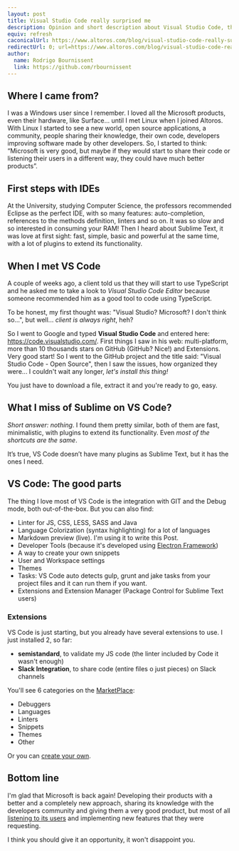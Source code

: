 ```yaml
---
layout: post
title: Visual Studio Code really surprised me
description: Opinion and short description about Visual Studio Code, the new open-source IDE developed by Microsoft
equiv: refresh
caconicalUrl: https://www.altoros.com/blog/visual-studio-code-really-surprised-me/
redirectUrl: 0; url=https://www.altoros.com/blog/visual-studio-code-really-surprised-me/
author:
  name: Rodrigo Bournissent
  link: https://github.com/rbournissent
---
```

## Where I came from?
I was a Windows user since I remember. I loved all the Microsoft products, even their  hardware, like Surface... until I met Linux when I joined Altoros. With Linux I started to see a new world, open source applications, a community, people sharing their knowledge, their own code, developers improving software made by other developers. So, I started to think: “Microsoft is very good, but maybe if they would start to share their code or listening their users in a different way, they could have much better products”.

## First steps with IDEs
At the University, studying Computer Science, the professors recommended Eclipse as the perfect IDE, with so many features: auto-completion, references to the methods definition, linters and so on. It was so slow and so interested in consuming your RAM! Then I heard about Sublime Text, it was love at first sight: fast, simple, basic and powerful at the same time, with a lot of plugins to extend its functionality.

## When I met VS Code
A couple of weeks ago, a client told us that they will start to use TypeScript and he asked me to take a look to *Visual Studio Code Editor* because someone recommended him as a good tool to code using TypeScript.

To be honest, my first thought was: "Visual Studio? Microsoft? I don't think so...", but well... *client is always right*, heh?

So I went to Google and typed **Visual Studio Code** and entered here: https://code.visualstudio.com/. First things I saw in his web: multi-platform, more than 10 thousands stars on GitHub (GitHub? Nice!) and Extensions. Very good start! So I went to the GitHub project and the title said: "Visual Studio Code - Open Source", then I saw the issues, how organized they were... I couldn't wait any longer, *let's install this thing!*

You just have to download a file, extract it and you're ready to go, easy.

## What I miss of Sublime on VS Code?

*Short answer: nothing*. I found them pretty similar, both of them are fast, minimalistic, with plugins to extend its functionality. Even *most of the shortcuts are the same*.

It’s true, VS Code doesn’t have many plugins as Sublime Text, but it has the ones I need.

## VS Code: The good parts

The thing I love most of VS Code is the integration with GIT and the Debug mode, both out-of-the-box. But you can also find:

- Linter for JS, CSS, LESS, SASS and Java
- Language Colorization (syntax highlighting) for a lot of languages
- Markdown preview (live). I'm using it to write this Post.
- Developer Tools (because it's developed using [Electron Framework](http://electron.atom.io/))
- A way to create your own snippets
- User and Workspace settings
- Themes
- Tasks: VS Code auto detects gulp, grunt and jake tasks from your project files and it can run them if you want.
- Extensions and Extension Manager (Package Control for Sublime Text users)

### Extensions

VS Code is just starting, but you already have several extensions to use. I just installed 2, so far:
- **semistandard**, to validate my JS code (the linter included by Code it wasn't enough)
- **Slack Integration**, to share code (entire files o just pieces) on Slack channels

You'll see 6 categories on the [MarketPlace](https://marketplace.visualstudio.com/#VSCode):
- Debuggers
- Languages
- Linters
- Snippets
- Themes
- Other

Or you can [create your own](https://code.visualstudio.com/docs/extensions/overview).

## Bottom line
I'm glad that Microsoft is back again! Developing their products with a better and a completely new approach, sharing its knowledge with the developers community and giving them a very good product, but most of all [listening to its users](https://github.com/Microsoft/vscode/issues) and implementing new features that they were requesting.

I think you should give it an opportunity, it won't disappoint you.